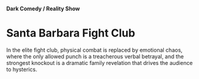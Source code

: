 #### Dark Comedy / Reality Show

# Santa Barbara Fight Club

In the elite fight club, physical combat is replaced by emotional chaos, where the only allowed punch is a treacherous verbal betrayal, and the strongest knockout is a dramatic family revelation that drives the audience to hysterics.
